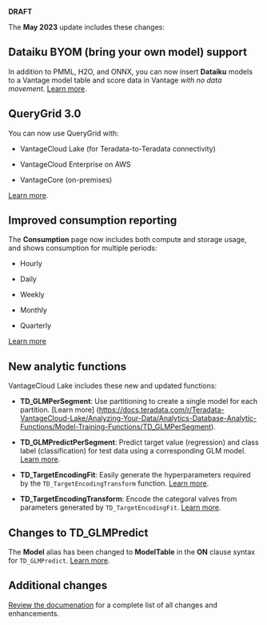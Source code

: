 
**DRAFT**


The **May 2023** update includes these changes:

## Dataiku BYOM (bring your own model) support

In addition to PMML, H2O, and ONNX, you can now insert **Dataiku** models to a Vantage model table and score data in Vantage *with no data movement*. [Learn more](https://docs.teradata.com/r/MjnRKOtqrhz~R18YsbqM8Q/SAMLu6uxZcBYOymhWwB3tw).


## QueryGrid 3.0

You can now use QueryGrid with:

- VantageCloud Lake (for Teradata-to-Teradata connectivity)

- VantageCloud Enterprise on AWS

- VantageCore (on-premises)

[Learn more](https://docs.teradata.com/r/MjnRKOtqrhz~R18YsbqM8Q/5cMjKgwYz88nBibibGzgjQ).

## Improved consumption reporting

The **Consumption** page now includes both compute and storage usage, and shows consumption for multiple periods:

- Hourly

- Daily

- Weekly

- Monthly

- Quarterly

[Learn more](https://docs.teradata.com/r/MjnRKOtqrhz~R18YsbqM8Q/IJP3fQnGnfkJxt18~XGcKg)

## New analytic functions

VantageCloud Lake includes these new and updated functions:

- **TD_GLMPerSegment**: Use partitioning to create a single model for each partition. [Learn more] (https://docs.teradata.com/r/Teradata-VantageCloud-Lake/Analyzing-Your-Data/Analytics-Database-Analytic-Functions/Model-Training-Functions/TD_GLMPerSegment).

- **TD_GLMPredictPerSegment**: Predict target value (regression) and class label (classification) for test data using a corresponding GLM model. [Learn more](https://docs.teradata.com/r/Teradata-VantageCloud-Lake/Analyzing-Your-Data/Analytics-Database-Analytic-Functions/Model-Training-Functions/TD_GLMPredictPerSegment).

- **TD_TargetEncodingFit**: Easily generate the hyperparameters required by the `TD_TargetEncodingTransform` function. [Learn more](https://docs.teradata.com/r/MjnRKOtqrhz~R18YsbqM8Q/3RkbIIkRm3Zn~vegivObkw).

- **TD_TargetEncodingTransform**: Encode the categoral valves from parameters generated by `TD_TargetEncodingFit`. [Learn more](https://docs.teradata.com/r/Teradata-VantageCloud-Lake/Analyzing-Your-Data/Analytics-Database-Analytic-Functions/Feature-Engineering-Transform-Functions/TD_TargetEncodingTransform).

## Changes to TD_GLMPredict 

The **Model** alias has been changed to **ModelTable** in the **ON** clause syntax for `TD_GLMPredict`. [Learn more](https://docs.teradata.com/r/Teradata-VantageCloud-Lake/Analyzing-Your-Data/Analytics-Database-Analytic-Functions/Model-Scoring-Functions/TD_GLMPredict/TD_GLMPredict-Syntax).


## Additional changes

[Review the documenation](https://docs.teradata.com/r/Teradata-VantageCloud-Lake/What-s-New) for a complete list of all changes and enhancements.